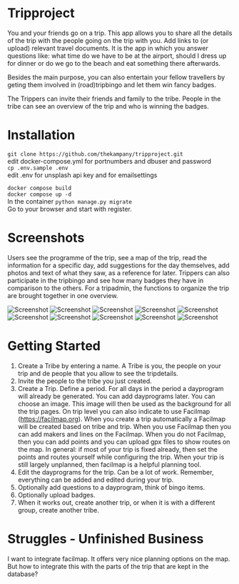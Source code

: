 # Tripproject
You and your friends go on a trip. This app allows you to share all the details of the trip with the people going on the trip with you. Add links to (or upload) relevant travel documents. 
It is the app in which you answer questions like: what time do we have to be at the airport, should I dress up for dinner or do we go to the beach and eat something there afterwards. 

Besides the main purpose, you can also entertain your fellow travellers by geting them involved in (road)tripbingo and let them win fancy badges. 

The Trippers can invite their friends and family to the tribe. People in the tribe can see an overview of the trip and who is winning the badges.

# Installation
`git clone https://github.com/thekampany/tripproject.git`  
edit  docker-compose.yml for portnumbers and dbuser and password  
`cp .env.sample .env`  
edit .env for unsplash api key and for emailsettings  
  
`docker compose build`  
`docker compose up -d`  
In the container `python manage.py migrate`  
Go to your browser and start with register.  

# Screenshots
Users see the programme of the trip, see a map of the trip, read the information for a specific day, add suggestions for the day themselves, add photos and text of what they saw, as a reference for later. Trippers can also participate in the tripbingo and see how many badges they have in comparison to the others.
For a tripadmin, the functions to organize the trip are brought together in one overview.

![Screenshot](/screenshots/IMG_3501.PNG )
![Screenshot](/screenshots/IMG_3502.PNG )
![Screenshot](/screenshots/IMG_3503.PNG )
![Screenshot](/screenshots/IMG_3504.PNG )
![Screenshot](/screenshots/IMG_3505.PNG )
![Screenshot](/screenshots/IMG_3506.PNG )
![Screenshot](/screenshots/IMG_3507.PNG )
![Screenshot](/screenshots/IMG_3508.PNG )
![Screenshot](/screenshots/IMG_3509.PNG )
![Screenshot](/screenshots/IMG_3510.PNG )

# Getting Started

1. Create a Tribe by entering a name. A Tribe is you, the people on your trip and de people that you allow to see the tripdetails.
2. Invite the people to the tribe you just created.
3. Create a Trip. Define a period. For all days in the period a dayprogram will already be generated. You can add dayprograms later. You can choose an image. This image will then be used as the background for all the trip pages. On trip level you can also indicate to use Facilmap (https://facilmap.org). When you create a trip automatically a Facilmap will be created based on tribe and trip. When you use Facilmap then you can add makers and lines on the Facilmap. When you do not Facilmap, then you can add points and you can upload gpx files to show routes on the map. In general: if most of your trip is fixed already, then set the points and routes yourself while configuring the trip. When your trip is still largely unplanned, then facilmap is a helpful planning tool.
4. Edit the dayprograms for the trip. Can be a lot of work. Remember, everything can be added and edited during your trip.
5. Optionally add questions to a dayprogram, think of bingo items. 
6. Optionally upload badges.
7. When it works out, create another trip, or when it is with a different group, create another tribe.

 
# Struggles - Unfinished Business
I want to integrate facilmap. It offers very nice planning options on the map. But how to integrate this with the parts of the trip that are kept in the database?
